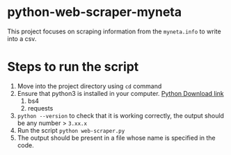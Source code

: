 # python-web-scraper-myneta
This project focuses on scraping information from the `myneta.info` to write into a csv. 

# Steps to run the script
1. Move into the project directory using `cd` command
2. Ensure that python3 is installed in your computer. [Python Download link](https://www.python.org/downloads/)
    1. bs4
    2. requests
3. `python --version` to check that it is working correctly, the output should be any number > `3.xx.x`
4. Run the script `python web-scraper.py`
5. The output should be present in a file whose name is specified in the code.
